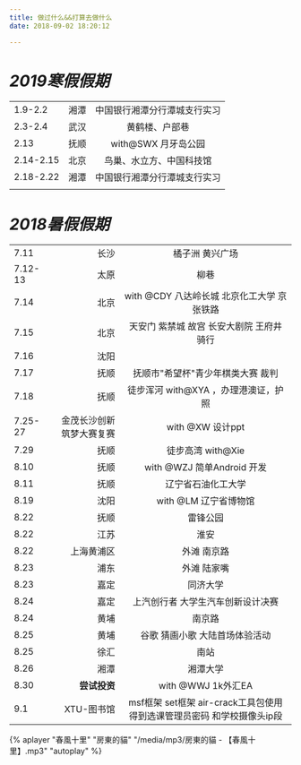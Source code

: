 ```yaml
---
title: 做过什么&&打算去做什么
date: 2018-09-02 18:20:12

---
```


# ***2019寒假假期*** # 
|     |  |    |
| :------- | ----: | :---: |
|1.9-2.2| 湘潭| 中国银行湘潭分行潭城支行实习|
|2.3-2.4| 武汉| 黄鹤楼、户部巷|
|2.13| 抚顺| with@SWX 月牙岛公园 |
|2.14-2.15| 北京 |鸟巢、水立方、中国科技馆|
|2.18-2.22|湘潭| 中国银行湘潭分行潭城支行实习|
|    |  |    |



# ***2018暑假假期*** # 
|     |  |    |
| :------- | ----: | :---: |
|   7.11|长沙 |橘子洲 黄兴广场     |
|   7.12-13| 太原    | 柳巷     |
|   7.14| 北京   |    with @CDY 八达岭长城 北京化工大学 京张铁路|
|   7.15| 北京 |  天安门 紫禁城 故宫 长安大剧院 王府井 骑行      |
|   7.16| 沈阳 |     |  
|   7.17| 抚顺   | 抚顺市"希望杯"青少年棋类大赛   裁判  |
|   7.18| 抚顺   |徒步浑河 with@XYA ，办理港澳证，护照  |
|   7.25-27 | 金茂长沙创新筑梦大赛复赛 |  with @XW 设计ppt   |  
|   7.29| 抚顺   |徒步高湾 with@Xie      |
|   8.10| 抚顺  |with @WZJ 简单Android 开发     |
|   8.11|抚顺    |辽宁省石油化工大学      |
|   8.19|沈阳    |with @LM 辽宁省博物馆      |
|   8.22|抚顺    |雷锋公园      |
|   8.22|江苏  |淮安      |
|   8.22|上海黄浦区    | 外滩 南京路   |
|   8.23|浦东  |外滩 陆家嘴      |
|   8.23|嘉定  |同济大学      |
|   8.24|嘉定  |上汽创行者 大学生汽车创新设计决赛     |
|   8.24|黄埔  |南京路      |
|   8.25|黄埔  |谷歌  猜画小歌  大陆首场体验活动    |
|   8.25|徐汇  |南站      |
|   8.26|湘潭  |湘潭大学      |
|   8.30|**尝试投资**  |with @WWJ 1k外汇EA       |
|   9.1| XTU-图书馆  | msf框架 set框架 air-crack工具包使用 得到选课管理员密码 和学校摄像头ip段    



{% aplayer "春風十里" "房東的貓"
 "/media/mp3/房東的貓 - 【春風十里】.mp3" "autoplay" %}

